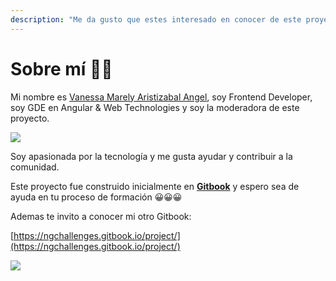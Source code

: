```yaml
---
description: "Me da gusto que estes interesado en conocer de este proyecto \U0001F44D"
---
```


# Sobre mí 👩‍💻

Mi nombre es [Vanessa Marely Aristizabal Angel](https://twitter.com/vanessamarely), soy Frontend Developer, soy GDE en Angular & Web Technologies y soy la moderadora de este proyecto.

![](.gitbook/assets/fotogde.png)

Soy apasionada por la tecnología y me gusta ayudar y contribuir a la comunidad.

Este proyecto fue construido inicialmente en [**Gitbook**](https://ngchallenges.gitbook.io/metamorfosis-de-angular/) y espero sea de ayuda en tu proceso de formación 😀😀😀

Ademas te invito a conocer mi otro Gitbook:

[https://ngchallenges.gitbook.io/project/](https://ngchallenges.gitbook.io/project/)

![](.gitbook/assets/vanessa2.png)


